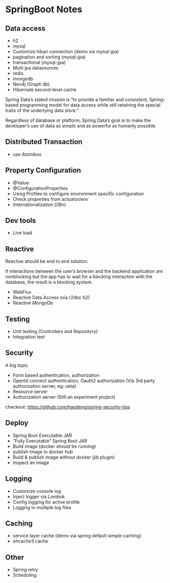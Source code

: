 # SpringBoot Notes

## Data access
* h2
* mysql
* Customize hikari connection (demo via mysql-jpa)
* pagination and sorting (mysql-jpa)
* transactional (mysql-jpa)
* Multi jpa datasources
* redis
* mongodb
* Neo4j (Graph db)
* Hibernate second-level cache

Spring Data’s stated mission is “to provide a familiar and consistent, Spring-based programming model for data access while still retaining the special traits of the underlying data store.” 

Regardless of database or platform, Spring Data’s goal is to make the developer’s use of data as simple and as powerful as humanly possible.

## Distributed Transaction
* use Atomikos

## Property Configuration
* @Value
* @ConfigurationProperties
* Using Profiles to configure environment specific configuration
* Check properties from actuator/env
* Internationalization (i18n)

## Dev tools
* Live load

## Reactive
Reactive should be end to end solution.

If interactions between the user’s browser and the backend application are nonblocking but the app has to wait for a blocking interaction with the database, the result is a blocking system.

* WebFlux
* Reactive Data Access (via r2dbc h2)
* Reactive MongoDb

## Testing
* Unit testing (Controllers and Repository)
* Integration test

## Security
A big topic
* Form based authentication, authorization
* OpenId connect authentication, Oauth2 authorization (Via 3rd party authorization server, eg: okta)
* Resource server
* Authorization server (Still an experiment project)

checkout: https://github.com/haodeng/spring-security-tips

## Deploy
* Spring Boot Executable JAR
* "Fully Executable" Spring Boot JAR
* Build image (docker should be running)
* publish image to docker hub
* Build & publish image without docker (jib plugin)
* Inspect an image

## Logging
* Customize console log
* Inject logger via Lombok
* Config logging for active profile
* Logging to multiple log files

## Caching
* service layer cache (demo via spring default simple caching)
* ehcache3 cache

## Other
* Spring retry
* Scheduling
